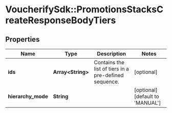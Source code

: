 # VoucherifySdk::PromotionsStacksCreateResponseBodyTiers

## Properties

| Name | Type | Description | Notes |
| ---- | ---- | ----------- | ----- |
| **ids** | **Array&lt;String&gt;** | Contains the list of tiers in a pre-defined sequence. | [optional] |
| **hierarchy_mode** | **String** |  | [optional][default to &#39;MANUAL&#39;] |

